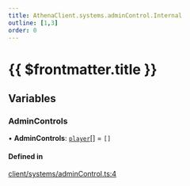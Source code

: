 ```yaml
---
title: AthenaClient.systems.adminControl.Internal
outline: [1,3]
order: 0
---
```


# {{ $frontmatter.title }}


## Variables

### AdminControls

• **AdminControls**: [`player`](server_config.md#player)[] = `[]`

#### Defined in

[client/systems/adminControl.ts:4](https://github.com/Stuyk/altv-athena/blob/97e73cc/src/core/client/systems/adminControl.ts#L4)
